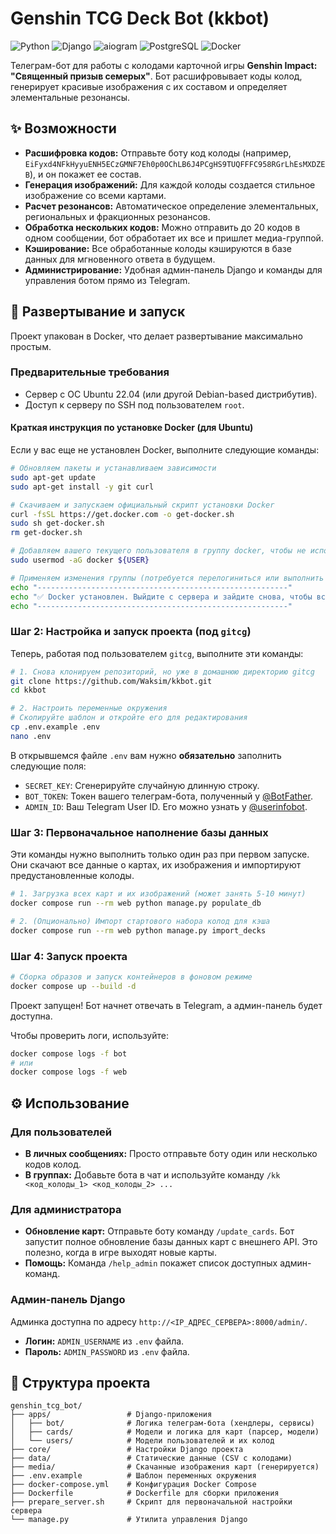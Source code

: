 
# Genshin TCG Deck Bot (kkbot)

![Python](https://img.shields.io/badge/Python-3.13-3776AB?logo=python)
![Django](https://img.shields.io/badge/Django-5.2-092E20?logo=django)
![aiogram](https://img.shields.io/badge/aiogram-3.10-2CA5E0?logo=telegram)
![PostgreSQL](https://img.shields.io/badge/PostgreSQL-16-336791?logo=postgresql)
![Docker](https://img.shields.io/badge/Docker-blue?logo=docker)

Телеграм-бот для работы с колодами карточной игры **Genshin Impact: "Священный призыв семерых"**. Бот расшифровывает коды колод, генерирует красивые изображения с их составом и определяет элементальные резонансы.

## ✨ Возможности

-   **Расшифровка кодов:** Отправьте боту код колоды (например, `EiFyxd4NFkHyyuENH5ECzGMNF7Eh0p0OChLB6J4PCgHS9TUQFFFC958RGrLhEsMXDZEB`), и он покажет ее состав.
-   **Генерация изображений:** Для каждой колоды создается стильное изображение со всеми картами.
-   **Расчет резонансов:** Автоматическое определение элементальных, региональных и фракционных резонансов.
-   **Обработка нескольких кодов:** Можно отправить до 20 кодов в одном сообщении, бот обработает их все и пришлет медиа-группой.
-   **Кэширование:** Все обработанные колоды кэшируются в базе данных для мгновенного ответа в будущем.
-   **Администрирование:** Удобная админ-панель Django и команды для управления ботом прямо из Telegram.

## 🚀 Развертывание и запуск

Проект упакован в Docker, что делает развертывание максимально простым.

### Предварительные требования
-   Сервер с ОС Ubuntu 22.04 (или другой Debian-based дистрибутив).
-   Доступ к серверу по SSH под пользователем `root`.

#### Краткая инструкция по установке Docker (для Ubuntu)
Если у вас еще не установлен Docker, выполните следующие команды:
```bash
# Обновляем пакеты и устанавливаем зависимости
sudo apt-get update
sudo apt-get install -y git curl

# Скачиваем и запускаем официальный скрипт установки Docker
curl -fsSL https://get.docker.com -o get-docker.sh
sudo sh get-docker.sh
rm get-docker.sh

# Добавляем вашего текущего пользователя в группу docker, чтобы не использовать sudo
sudo usermod -aG docker ${USER}

# Применяем изменения группы (потребуется перелогиниться или выполнить newgrp)
echo "--------------------------------------------------------"
echo "✅ Docker установлен. Выйдите с сервера и зайдите снова, чтобы все применилось"
echo "--------------------------------------------------------"
```

### Шаг 2: Настройка и запуск проекта (под `gitcg`)

Теперь, работая под пользователем `gitcg`, выполните эти команды:

```bash
# 1. Снова клонируем репозиторий, но уже в домашнюю директорию gitcg
git clone https://github.com/Waksim/kkbot.git
cd kkbot

# 2. Настроить переменные окружения
# Скопируйте шаблон и откройте его для редактирования
cp .env.example .env
nano .env
```

В открывшемся файле `.env` вам нужно **обязательно** заполнить следующие поля:
-   `SECRET_KEY`: Сгенерируйте случайную длинную строку.
-   `BOT_TOKEN`: Токен вашего телеграм-бота, полученный у [@BotFather](https://t.me/BotFather).
-   `ADMIN_ID`: Ваш Telegram User ID. Его можно узнать у [@userinfobot](https://t.me/userinfobot).

### Шаг 3: Первоначальное наполнение базы данных

Эти команды нужно выполнить только один раз при первом запуске. Они скачают все данные о картах, их изображения и импортируют предустановленные колоды.

```bash
# 1. Загрузка всех карт и их изображений (может занять 5-10 минут)
docker compose run --rm web python manage.py populate_db

# 2. (Опционально) Импорт стартового набора колод для кэша
docker compose run --rm web python manage.py import_decks
```

### Шаг 4: Запуск проекта

```bash
# Сборка образов и запуск контейнеров в фоновом режиме
docker compose up --build -d
```

Проект запущен! Бот начнет отвечать в Telegram, а админ-панель будет доступна.

Чтобы проверить логи, используйте:
```bash
docker compose logs -f bot
# или
docker compose logs -f web
```

## ⚙️ Использование

### Для пользователей
-   **В личных сообщениях:** Просто отправьте боту один или несколько кодов колод.
-   **В группах:** Добавьте бота в чат и используйте команду `/kk <код_колоды_1> <код_колоды_2> ...`

### Для администратора
-   **Обновление карт:** Отправьте боту команду `/update_cards`. Бот запустит полное обновление базы данных карт с внешнего API. Это полезно, когда в игре выходят новые карты.
-   **Помощь:** Команда `/help_admin` покажет список доступных админ-команд.

### Админ-панель Django
Админка доступна по адресу `http://<IP_АДРЕС_СЕРВЕРА>:8000/admin/`.
-   **Логин:** `ADMIN_USERNAME` из `.env` файла.
-   **Пароль:** `ADMIN_PASSWORD` из `.env` файла.

## 📁 Структура проекта
```
genshin_tcg_bot/
├── apps/                 # Django-приложения
│   ├── bot/              # Логика телеграм-бота (хендлеры, сервисы)
│   ├── cards/            # Модели и логика для карт (парсер, модели)
│   └── users/            # Модели пользователей и их колод
├── core/                 # Настройки Django проекта
├── data/                 # Статические данные (CSV с колодами)
├── media/                # Скачанные изображения карт (генерируется)
├── .env.example          # Шаблон переменных окружения
├── docker-compose.yml    # Конфигурация Docker Compose
├── Dockerfile            # Dockerfile для сборки приложения
├── prepare_server.sh     # Скрипт для первоначальной настройки сервера
└── manage.py             # Утилита управления Django
```
